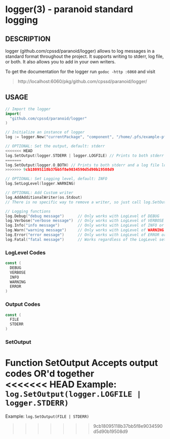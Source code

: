 logger(3) - paranoid standard logging
=====================================

## DESCRIPTION ##
logger (github.com/cpssd/paranoid/logger) allows to log messages in a standard format throughout the project.
It supports writing to stderr, log file, or both. It also allows you to add in your own writers.


To get the documentation for the logger run `godoc -http :6060` and visit  
> http://localhost:6060/pkg/github.com/cpssd/paranoid/logger/

## USAGE ##
```go
// Import the logger
import(
  "github.com/cpssd/paranoid/logger"
)

// Initialize an instance of logger
log := logger.New("currentPackage", "component", "/home/.pfs/example-pfs/meta/log")

// OPTIONAL: Set the output, default: stderr
<<<<<<< HEAD
log.SetOutput(logger.STDERR | logger.LOGFILE) // Prints to both stderr and a log file located at {LOGPATH}/{COMPONENT}.log
=======
log.SetOutput(logger.O_BOTH) // Prints to both stderr and a log file located at {LOGPATH}/{COMPONENT}.log
>>>>>>> 9cb18095118b37bb5f8e9034590d5d90b19508d9

// OPTIONAL: Set Logging level, default: INFO
log.SetLogLevel(logger.WARNING)

// OPTIONAL: Add Custom writer
log.AddAdditionalWriter(os.Stdout)
// There is no specific way to remove a writer, so just call log.SetOutput() again

// Logging functions
log.Debug("debug message")      // Only works with LogLevel of DEBUG
log.Verbose("verbose message")  // Only works with LogLevel of VERBOSE or lower importance
log.Info("info message")        // Only works with LogLevel of INFO or lower importance
log.Warn("warning message")     // Only works with LogLevel of WARNING or lower importance
log.Error("error message")      // Only works with LogLevel of ERROR or lower importance
log.Fatal("fatal message")      // Works regardless of the LogLevel set. Quits the program with exit code 1

```

### LogLevel Codes ###
```go
const (
  DEBUG
  VERBOSE
  INFO
  WARNING
  ERROR
)
```

### Output Codes ###
```go
const (
  FILE
  STDERR
)
```

### SetOutput ###
Function SetOutput Accepts output codes OR'd together  
<<<<<<< HEAD
Example: `log.SetOutput(logger.LOGFILE | logger.STDERR)`
=======
Example: `log.SetOutput(FILE | STDERR)`
>>>>>>> 9cb18095118b37bb5f8e9034590d5d90b19508d9
